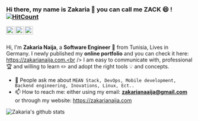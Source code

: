 ### Hi there, my name is Zakaria 👋 you can call me ZACK 😄 ! [![HitCount](http://hits.dwyl.com/ZakariaNaaija/ZakariaNaaija.svg)](http://hits.dwyl.com/ZakariaNaaija/ZakariaNaaija)

<a href="https://www.linkedin.com/in/zakaria-naaija/">
  <img align="left" alt="Zakaria's LinkdeIn" width="22px" src="https://cdn.jsdelivr.net/npm/simple-icons@v3/icons/linkedin.svg" />
</a>
<a href="https://www.upwork.com/freelancers/~0153f5f40a6f700b6c">
  <img align="left" alt="Zakaria's Upwork" width="22px" src="https://cdn.jsdelivr.net/npm/simple-icons@v3/icons/upwork.svg" />
</a>
<a href="https://www.facebook.com/zakaria.naija.1/">
  <img align="left" alt="Zakaria's Facebook" width="22px" src="https://cdn.jsdelivr.net/npm/simple-icons@v3/icons/facebook.svg" />
</a>

<br />
<br />

Hi, I'm **Zakaria Naija**, a **Software Engineer** 🚀 from Tunisia, Lives in Germany.
I newly published my **online portfolio** and you can check it here: https://zakarianaija.com.<br />
I am easy to communicate with, professional 🏆 and willing to learn ✏️ and adopt the right tools 💡 and concepts. 


- 💬 People ask me about `MEAN Stack, DevOps, Mobile development, Backend engineering, Inovations, Linux, Ect..`
- 📫 How to reach me: either using my email: **zakarianaaija@gmail.com** or through my website: https://zakarianaija.com

![Zakaria's github stats](https://github-readme-stats.vercel.app/api?username=ZakariaNaaija&show_icons=true&hide_border=true)
